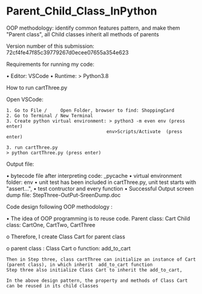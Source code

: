 # Parent_Child_Class_InPython
OOP methodology:  identify common features pattern, and make them "Parent class", all Child classes inherit all methods of parents





Version number of this submission: 72cf4fe47f85c39779267d0ecee07655a354e623


Requirements for running my code:

•	Editor:  VSCode
•	Runtime: > Python3.8

	
How to run cartThree.py


Open VSCode:
    
	1. Go to File /     Open Folder, browser to find: ShoppingCard
	2. Go to Terminal / New Terminal
	3. Create python virtual environment: > python3 -m even env (press enter)
										 env>Scripts/Activate  (press enter)
										 
	3. run cartThree.py 
	> python cartThree.py (press enter)

Output file:

•	bytecode file after interpreting code: _pycache
•	virtual environment folder: env
•	unit test has been included in cartThree.py, unit test starts with "assert...", 
•	test contructor and every function
•	Successful Output  screen dump file:  StepThree-OutPut-SreenDump.doc
  
 Code design following OOP methodology :
   
•	The idea of OOP programming is to reuse code. 
  	Parent class: Cart
	Child class:  CartOne, CartTwo, CartThree

o	Therefore, I create Class Cart for parent class

o	parent class : Class Cart
o	function: add_to_cart
	
	Then in Step three, class cartThree can initialize an instance of Cart (parent class), in which inherit  add_to_cart function
	Step three also initialize Class Cart to inherit the add_to_cart, 
	
	In the above design pattern, the property and methods of Class Cart  can be reused in its child classes

